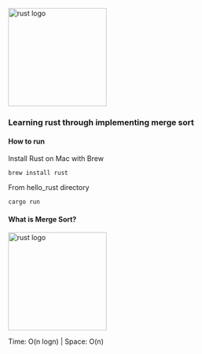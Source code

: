 <img src="https://upload.wikimedia.org/wikipedia/commons/thumb/d/d5/Rust_programming_language_black_logo.svg/1200px-Rust_programming_language_black_logo.svg.png" alt="rust logo" height=200 width=200>

### Learning rust through implementing merge sort

#### How to run
Install Rust on Mac with Brew
```
brew install rust
```
From hello_rust directory
```
cargo run
```


#### What is Merge Sort?
<img src="https://upload.wikimedia.org/wikipedia/commons/thumb/e/e6/Merge_sort_algorithm_diagram.svg/300px-Merge_sort_algorithm_diagram.svg.png" alt="rust logo" height=200 width=200>

Time: O(n logn) | Space: O(n)
